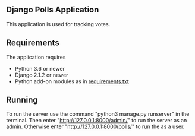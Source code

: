 ## Django Polls Application
 This application is used for tracking votes.

 ## Requirements

 The application requires
 * Python 3.6 or newer
 * Django 2.1.2 or newer
 * Python add-on modules as in [requirements.txt](requirements.txt)

 ## Running
 To run the server use the command "python3 manage.py runserver" in the terminal.
 Then enter "http://127.0.0.1:8000/admin/" to run the server as an admin.
 Otherwise enter "http://127.0.0.1:8000/polls/" to run the as a user.
